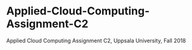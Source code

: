 # Applied-Cloud-Computing-Assignment-C2
Applied Cloud Computing Assignment C2, Uppsala University, Fall 2018
